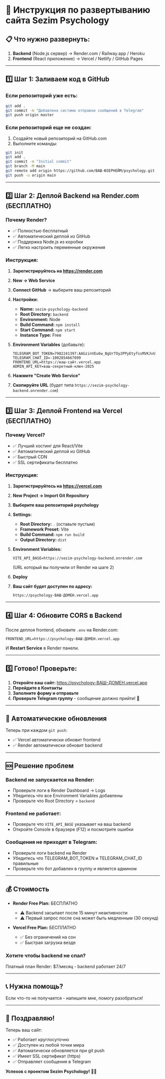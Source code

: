 # 🚀 Инструкция по развертыванию сайта Sezim Psychology

## 📋 Что нужно развернуть:

1. **Backend** (Node.js сервер) → Render.com / Railway.app / Heroku
2. **Frontend** (React приложение) → Vercel / Netlify / GitHub Pages

---

## 1️⃣ Шаг 1: Заливаем код в GitHub

### Если репозиторий уже есть:

```bash
git add .
git commit -m "Добавлена система отправки сообщений в Telegram"
git push origin master
```

### Если репозиторий еще не создан:

1. Создайте новый репозиторий на GitHub.com
2. Выполните команды:

```bash
git init
git add .
git commit -m "Initial commit"
git branch -M main
git remote add origin https://github.com/ВАШ-ЮЗЕРНЕЙМ/psychology.git
git push -u origin main
```

---

## 2️⃣ Шаг 2: Деплой Backend на Render.com (БЕСПЛАТНО)

### Почему Render?
- ✅ Полностью бесплатный
- ✅ Автоматический деплой из GitHub
- ✅ Поддержка Node.js из коробки
- ✅ Легко настроить переменные окружения

### Инструкция:

1. **Зарегистрируйтесь на https://render.com**
2. **New → Web Service**
3. **Connect GitHub** → выберите ваш репозиторий
4. **Настройки:**
   - **Name:** `sezim-psychology-backend`
   - **Root Directory:** `backend`
   - **Environment:** Node
   - **Build Command:** `npm install`
   - **Start Command:** `npm start`
   - **Instance Type:** Free

5. **Environment Variables** (добавьте):
   ```
   TELEGRAM_BOT_TOKEN=7982241397:AAGzinVEu6w_BgUrTOy2PPyEtyfssMVKJvU
   TELEGRAM_CHAT_ID=-1002854667099
   FRONTEND_URL=https://ваш-сайт.vercel.app
   ADMIN_API_KEY=ваш-секретный-ключ-2025
   ```

6. **Нажмите "Create Web Service"**

7. **Скопируйте URL** (будет типа `https://sezim-psychology-backend.onrender.com`)

---

## 3️⃣ Шаг 3: Деплой Frontend на Vercel (БЕСПЛАТНО)

### Почему Vercel?
- ✅ Лучший хостинг для React/Vite
- ✅ Автоматический деплой из GitHub
- ✅ Быстрый CDN
- ✅ SSL сертификаты бесплатно

### Инструкция:

1. **Зарегистрируйтесь на https://vercel.com**
2. **New Project → Import Git Repository**
3. **Выберите ваш репозиторий psychology**
4. **Settings:**
   - **Root Directory:** `.` (оставьте пустым)
   - **Framework Preset:** Vite
   - **Build Command:** `npm run build`
   - **Output Directory:** `dist`

5. **Environment Variables:**
   ```
   VITE_API_BASE=https://sezim-psychology-backend.onrender.com
   ```
   (URL который вы получили от Render на шаге 2)

6. **Deploy**

7. **Ваш сайт будет доступен по адресу:**
   ```
   https://psychology-ВАШ-ДОМЕН.vercel.app
   ```

---

## 4️⃣ Шаг 4: Обновите CORS в Backend

После деплоя frontend, обновите `.env` на Render.com:

```
FRONTEND_URL=https://psychology-ВАШ-ДОМЕН.vercel.app
```

И **Restart Service** в Render панели.

---

## 5️⃣ Готово! Проверьте:

1. **Откройте ваш сайт:** https://psychology-ВАШ-ДОМЕН.vercel.app
2. **Перейдите в Контакты**
3. **Заполните форму и отправьте**
4. **Проверьте Telegram группу** - сообщение должно прийти! 📱

---

## 🔄 Автоматические обновления

Теперь при каждом `git push`:
- ✅ Vercel автоматически обновит frontend
- ✅ Render автоматически обновит backend

---

## 🆘 Решение проблем

### Backend не запускается на Render:
- Проверьте логи в Render Dashboard → Logs
- Убедитесь что все Environment Variables добавлены
- Проверьте что Root Directory = `backend`

### Frontend не работает:
- Проверьте что `VITE_API_BASE` указывает на ваш backend
- Откройте Console в браузере (F12) и посмотрите ошибки

### Сообщения не приходят в Telegram:
- Проверьте логи backend на Render
- Убедитесь что TELEGRAM_BOT_TOKEN и TELEGRAM_CHAT_ID правильные
- Проверьте что бот добавлен в группу и является админом

---

## 💰 Стоимость

- **Render Free Plan:** БЕСПЛАТНО
  - ⚠️ Backend засыпает после 15 минут неактивности
  - ⚠️ Первый запрос после сна может быть медленным (30 секунд)
  
- **Vercel Free Plan:** БЕСПЛАТНО
  - ✅ Без ограничений на сон
  - ✅ Быстрая загрузка везде

### Хотите чтобы backend не спал?

Платный план Render: $7/месяц - backend работает 24/7

---

## 📞 Нужна помощь?

Если что-то не получается - напишите мне, помогу разобраться!

---

## 🎉 Поздравляю!

Теперь ваш сайт:
- ✅ Работает круглосуточно
- ✅ Доступен из любой точки мира
- ✅ Автоматически обновляется при git push
- ✅ Имеет SSL сертификат (https)
- ✅ Отправляет сообщения в Telegram

**Успехов с проектом Sezim Psychology!** 🧠💙

